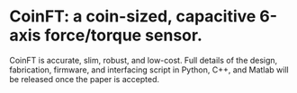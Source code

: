 # CoinFT: a coin-sized, capacitive 6-axis force/torque sensor.
CoinFT is accurate, slim, robust, and low-cost. Full details of the design, fabrication, firmware, and interfacing script in Python, C++, and Matlab will be released once the paper is accepted.
